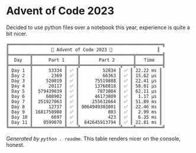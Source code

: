 # Advent of Code 2023 

Decided to use python files over a notebook this year, experience is quite a bit nicer.

```
╔══════════════════════════════════════════════════════════╗
║                🐍 Advent of Code 2023 🐍                 ║
╠════════╦═════════════════╦════════════════════╦══════════╣
║  Day   ║      Part 1     ║       Part 2       ║   Time   ║
╠════════╬════════════╦════╬═══════════════╦════╬══════════╣
║ Day 1  ║      53334 ║ ✅ ║         52834 ║ ✅ ║ 22.22 ms ║
║ Day 2  ║       2369 ║ ✅ ║         66363 ║ ✅ ║ 15.62 μs ║
║ Day 3  ║     520019 ║ ✅ ║      75519888 ║ ✅ ║ 22.41 μs ║
║ Day 4  ║      20117 ║ ✅ ║      13768818 ║ ✅ ║ 58.01 μs ║
║ Day 5  ║  579439039 ║ ✅ ║       7873084 ║ ✅ ║ 62.11 μs ║
║ Day 6  ║     608902 ║ ✅ ║      46173809 ║ ✅ ║  1.17 μs ║
║ Day 7  ║  251927063 ║ ✅ ║     255632664 ║ ✅ ║ 51.89 ms ║
║ Day 8  ║      12737 ║ ✅ ║ 9064949303801 ║ ✅ ║ 22.46 ms ║
║ Day 9  ║ 1681758908 ║ ✅ ║           803 ║ ✅ ║  2.99 ms ║
║ Day 10 ║       6697 ║ ✅ ║           423 ║ ✅ ║  6.35 ms ║
║ Day 11 ║    9599070 ║ ✅ ║  842645913794 ║ ✅ ║ 22.81 ms ║
╚════════╩════════════╩════╩═══════════════╩════╩══════════╝
```


_Generated by `python . readme`._
This table renders nicer on the console, honest.
